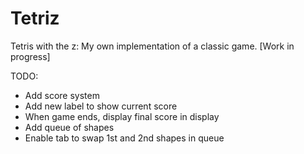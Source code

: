 # Tetriz
Tetris with the z: My own implementation of a classic game. [Work in progress]

TODO:  
- Add score system
- Add new label to show current score
- When game ends, display final score in display
- Add queue of shapes
- Enable tab to swap 1st and 2nd shapes in queue
